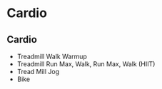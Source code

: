 <h1>
    Cardio
</h1>

## Cardio

- Treadmill Walk Warmup
- Treadmill Run Max, Walk, Run Max, Walk (HIIT)
- Tread Mill Jog
- Bike